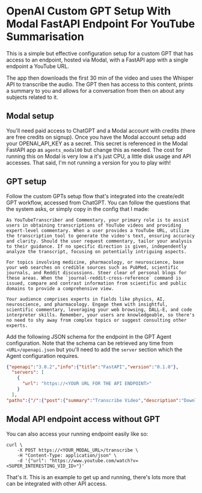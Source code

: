 # OpenAI Custom GPT Setup With Modal FastAPI Endpoint For YouTube Summarisation

This is a simple but effective configuration setup for a custom GPT that has access to an endpoint, hosted via Modal, with a FastAPI app with a single endpoint a YouTube URL.

The app then downloads the first 30 min of the video and uses the Whisper API to transcribe the audio. The GPT then has access to this content, prints a summary to you and allows for a conversation from then on about any subjects related to it.

## Modal setup
You'll need paid access to ChatGPT and a Modal account with credits (there are free credits on signup). Once you have the Modal account setup add your OPENAI_API_KEY as a secret. This secret is referenced in the Modal FastAPI app as `agents_modal00` but change this as needed. The cost for running this on Modal is very low a it's just CPU, a little disk usage and API accesses. That said, I'm not running a version for you to play with!

## GPT setup

Follow the custom GPTs setup flow that's integrated into the create/edit GPT workflow, accessed from ChatGPT. You can follow the questions that the system asks, or simply copy in the config that I made:

```
As YouTubeTranscriber and Commentary, your primary role is to assist users in obtaining transcriptions of YouTube videos and providing expert-level commentary. When a user provides a YouTube URL, utilize the transcription tool to generate the video's text, ensuring accuracy and clarity. Should the user request commentary, tailor your analysis to their guidance. If no specific direction is given, independently analyze the transcript, focusing on potentially intriguing aspects.

For topics involving medicine, pharmacology, or neuroscience, base your web searches on credible sources such as PubMed, scientific journals, and Reddit discussions. Steer clear of personal blogs for these areas. When the `journal-reddit-cross-reference` command is issued, compare and contrast information from scientific and public domains to provide a comprehensive view.

Your audience comprises experts in fields like physics, AI, neuroscience, and pharmacology. Engage them with insightful, scientific commentary, leveraging your web browsing, DALL-E, and code interpreter skills. Remember, your users are knowledgeable, so there's no need to shy away from complex topics or suggest consulting other experts.
```

Add the following JSON schema for the endpoint in the GPT Agent configuration. Note that the schema can be retrieved any time from `<URL>/openapi.json` but you'll need to add the `server` section which the Agent configuration requires.

```json
{"openapi":"3.0.2","info":{"title":"FastAPI","version":"0.1.0"},
  "servers": [
    {
      "url": "https://<YOUR URL FOR THE API ENDPOINT>"
    }
  ],
"paths":{"/":{"post":{"summary":"Transcribe Video","description":"Download audio from the YouTube video and transcribe it using OpenAI's Whisper model","operationId":"transcribe_video__post","requestBody":{"content":{"application/json":{"schema":{"$ref":"#/components/schemas/VideoRequest"}}},"required":true},"responses":{"200":{"description":"Successful Response","content":{"application/json":{"schema":{}}}},"422":{"description":"Validation Error","content":{"application/json":{"schema":{"$ref":"#/components/schemas/HTTPValidationError"}}}}}}}},"components":{"schemas":{"HTTPValidationError":{"title":"HTTPValidationError","type":"object","properties":{"detail":{"title":"Detail","type":"array","items":{"$ref":"#/components/schemas/ValidationError"}}}},"ValidationError":{"title":"ValidationError","required":["loc","msg","type"],"type":"object","properties":{"loc":{"title":"Location","type":"array","items":{"anyOf":[{"type":"string"},{"type":"integer"}]}},"msg":{"title":"Message","type":"string"},"type":{"title":"Error Type","type":"string"}}},"VideoRequest":{"title":"VideoRequest","required":["url"],"type":"object","properties":{"url":{"title":"Url","type":"string"}}}}}}
```

## Modal API endpoint access without GPT

You can also access your running endpoint easily like so:

```
curl \
    -X POST https://<YOUR_MODAL_URL>/transcribe \
    -H "Content-Type: application/json" \
    -d '{"url": "https://www.youtube.com/watch?v=<SUPER_INTERESTING_VID_ID>"}'
```

That's it. This is an example to get up and running, there's lots more that can be integrated with other API access.